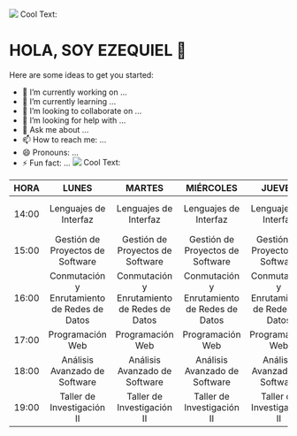 ![](https://images.cooltext.com/5466328.png)
<a href="http://cooltext.com" target="_top"><img src="https://cooltext.com/images/ct_pixel.gif" width="80" height="15" alt="Cool Text: Logo and Graphics Generator" border="0" /></a>

# HOLA, SOY EZEQUIEL 👋



Here are some ideas to get you started:

- 🔭 I’m currently working on ...
- 🌱 I’m currently learning ...
- 👯 I’m looking to collaborate on ...
- 🤔 I’m looking for help with ...
- 💬 Ask me about ...
- 📫 How to reach me: ...
- 😄 Pronouns: ...
- ⚡ Fun fact: ...
![](https://images.cooltext.com/5466321.png)
<a href="http://cooltext.com" target="_top"><img src="https://cooltext.com/images/ct_pixel.gif" width="80" height="15" alt="Cool Text: Logo and Graphics Generator" border="0" /></a>

|  HORA |                     LUNES                    |                    MARTES                    |                   MIÉRCOLES                  |                    JUEVES                    |                    VIERNES                   |
|:-----:|:--------------------------------------------:|:--------------------------------------------:|:--------------------------------------------:|:--------------------------------------------:|:--------------------------------------------:|
| 14:00 |             Lenguajes de Interfaz            |             Lenguajes de Interfaz            |             Lenguajes de Interfaz            |             Lenguajes de Interfaz            |       Gestión  de Proyectos de Software      |
| 15:00 |       Gestión  de Proyectos de Software      |       Gestión  de Proyectos de Software      |       Gestión  de Proyectos de Software      |       Gestión  de Proyectos de Software      |       Gestión  de Proyectos de Software      |
| 16:00 | Conmutación y Enrutamiento de Redes de Datos | Conmutación y Enrutamiento de Redes de Datos | Conmutación y Enrutamiento de Redes de Datos | Conmutación y Enrutamiento de Redes de Datos | Conmutación y Enrutamiento de Redes de Datos |
| 17:00 |               Programación Web               |               Programación Web               |               Programación Web               |               Programación Web               |               Programación Web               |
| 18:00 |         Análisis Avanzado de Software        |         Análisis Avanzado de Software        |         Análisis Avanzado de Software        |         Análisis Avanzado de Software        |         Análisis Avanzado de Software        |
| 19:00 |          Taller de Investigación II          |          Taller de Investigación II          |          Taller de Investigación II          |          Taller de Investigación II          |                                              |
